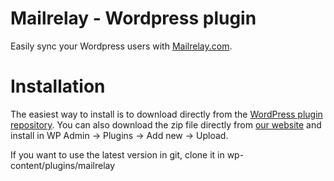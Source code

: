 # Mailrelay - Wordpress plugin

Easily sync your Wordpress users with [Mailrelay.com][1].

# Installation

The easiest way to install is to download directly from the [WordPress plugin repository][2]. You can also download the zip file directly from [our website][1] and install in WP Admin -> Plugins -> Add new -> Upload.

If you want to use the latest version in git, clone it in wp-content/plugins/mailrelay

[1]: https://mailrelay.com/
[2]: https://wordpress.org/plugins/mailrelay/
